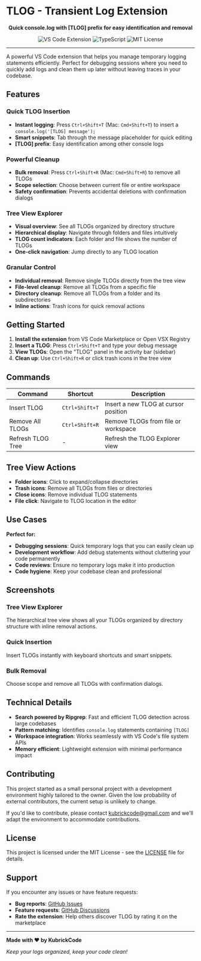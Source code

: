# TLOG - Transient Log Extension

<p align="center">
  <strong>Quick console.log with [TLOG] prefix for easy identification and removal</strong>
</p>

<p align="center">
  <img src="https://img.shields.io/badge/VS%20Code-Extension-blue?style=for-the-badge&logo=visual-studio-code" alt="VS Code Extension">
  <img src="https://img.shields.io/badge/TypeScript-Powered-blue?style=for-the-badge&logo=typescript" alt="TypeScript">
  <img src="https://img.shields.io/badge/License-MIT-green?style=for-the-badge" alt="MIT License">
</p>

---

A powerful VS Code extension that helps you manage temporary logging statements efficiently. Perfect for debugging sessions where you need to quickly add logs and clean them up later without leaving traces in your codebase.

## Features

### Quick TLOG Insertion

- **Instant logging**: Press `Ctrl+Shift+T` (Mac: `Cmd+Shift+T`) to insert a `console.log('[TLOG] message');`
- **Smart snippets**: Tab through the message placeholder for quick editing
- **[TLOG] prefix**: Easy identification among other console logs

### Powerful Cleanup

- **Bulk removal**: Press `Ctrl+Shift+R` (Mac: `Cmd+Shift+R`) to remove all TLOGs
- **Scope selection**: Choose between current file or entire workspace
- **Safety confirmation**: Prevents accidental deletions with confirmation dialogs

### Tree View Explorer

- **Visual overview**: See all TLOGs organized by directory structure
- **Hierarchical display**: Navigate through folders and files intuitively
- **TLOG count indicators**: Each folder and file shows the number of TLOGs
- **One-click navigation**: Jump directly to any TLOG location

### Granular Control

- **Individual removal**: Remove single TLOGs directly from the tree view
- **File-level cleanup**: Remove all TLOGs from a specific file
- **Directory cleanup**: Remove all TLOGs from a folder and its subdirectories
- **Inline actions**: Trash icons for quick removal actions

## Getting Started

1. **Install the extension** from VS Code Marketplace or Open VSX Registry
2. **Insert a TLOG**: Press `Ctrl+Shift+T` and type your debug message
3. **View TLOGs**: Open the "TLOG" panel in the activity bar (sidebar)
4. **Clean up**: Use `Ctrl+Shift+R` or click trash icons in the tree view

## Commands

| Command           | Shortcut       | Description                          |
| ----------------- | -------------- | ------------------------------------ |
| Insert TLOG       | `Ctrl+Shift+T` | Insert a new TLOG at cursor position |
| Remove All TLOGs  | `Ctrl+Shift+R` | Remove TLOGs from file or workspace  |
| Refresh TLOG Tree | -              | Refresh the TLOG Explorer view       |

## Tree View Actions

- **Folder icons**: Click to expand/collapse directories
- **Trash icons**: Remove all TLOGs from files or directories
- **Close icons**: Remove individual TLOG statements
- **File click**: Navigate to TLOG location in the editor

## Use Cases

**Perfect for:**

- **Debugging sessions**: Quick temporary logs that you can easily clean up
- **Development workflow**: Add debug statements without cluttering your code permanently
- **Code reviews**: Ensure no temporary logs make it into production
- **Code hygiene**: Keep your codebase clean and professional

## Screenshots

### Tree View Explorer

The hierarchical tree view shows all your TLOGs organized by directory structure with inline removal actions.

### Quick Insertion

Insert TLOGs instantly with keyboard shortcuts and smart snippets.

### Bulk Removal

Choose scope and remove all TLOGs with confirmation dialogs.

## Technical Details

- **Search powered by Ripgrep**: Fast and efficient TLOG detection across large codebases
- **Pattern matching**: Identifies `console.log` statements containing `[TLOG]`
- **Workspace integration**: Works seamlessly with VS Code's file system APIs
- **Memory efficient**: Lightweight extension with minimal performance impact

## Contributing

This project started as a small personal project with a development environment highly tailored to the owner. Given the low probability of external contributors, the current setup is unlikely to change.

If you'd like to contribute, please contact kubrickcode@gmail.com and we'll adapt the environment to accommodate contributions.

## License

This project is licensed under the MIT License - see the [LICENSE](LICENSE) file for details.

## Support

If you encounter any issues or have feature requests:

- **Bug reports**: [GitHub Issues](https://github.com/KubrickCode/tlog/issues)
- **Feature requests**: [GitHub Discussions](https://github.com/KubrickCode/tlog/discussions)
- **Rate the extension**: Help others discover TLOG by rating it on the marketplace

---

**Made with ❤️ by KubrickCode**

_Keep your logs organized, keep your code clean!_
